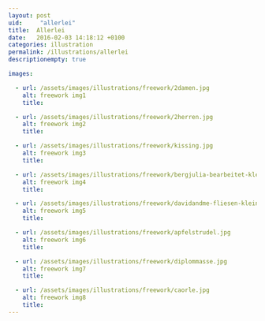 ```yaml
---
layout: post
uid:     "allerlei"
title:  Allerlei
date:   2016-02-03 14:18:12 +0100
categories: illustration
permalink: /illustrations/allerlei
descriptionempty: true

images:

  - url: /assets/images/illustrations/freework/2damen.jpg
    alt: freework img1
    title:

  - url: /assets/images/illustrations/freework/2herren.jpg
    alt: freework img2
    title:

  - url: /assets/images/illustrations/freework/kissing.jpg
    alt: freework img3
    title:

  - url: /assets/images/illustrations/freework/bergjulia-bearbeitet-klein.jpg
    alt: freework img4
    title:

  - url: /assets/images/illustrations/freework/davidandme-fliesen-klein.jpg
    alt: freework img5
    title:

  - url: /assets/images/illustrations/freework/apfelstrudel.jpg
    alt: freework img6
    title:

  - url: /assets/images/illustrations/freework/diplommasse.jpg
    alt: freework img7
    title:

  - url: /assets/images/illustrations/freework/caorle.jpg
    alt: freework img8
    title:
---
```

